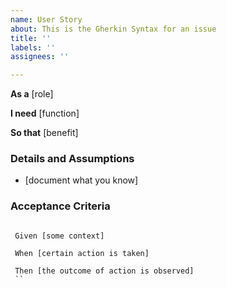 ```yaml
---
name: User Story
about: This is the Gherkin Syntax for an issue
title: ''
labels: ''
assignees: ''

---
```


**As a** [role]

**I need** [function]

**So that** [benefit]

### Details and Assumptions

* [document what you know]

### Acceptance Criteria

```gherkin

 Given [some context]

 When [certain action is taken]

 Then [the outcome of action is observed]
 ``
